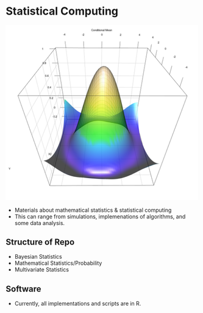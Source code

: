 # Statistical Computing

![Statistical Computing](radial_rgl.png)

- Materials about mathematical statistics & statistical computing
- This can range from simulations, implemenations of algorithms, and some data analysis.

## Structure of Repo

- Bayesian Statistics
- Mathematical Statistics/Probability
- Multivariate Statistics

## Software
- Currently, all implementations and scripts are in R.
